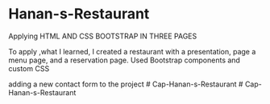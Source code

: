 # Hanan-s-Restaurant
Applying HTML AND CSS BOOTSTRAP IN THREE PAGES

To apply ,what I learned, I created a restaurant with a presentation, page a menu page, and a reservation page. Used Bootstrap components and custom CSS

adding a new contact form to the project
#   C a p - H a n a n - s - R e s t a u r a n t  
 # Cap-Hanan-s-Restaurant

